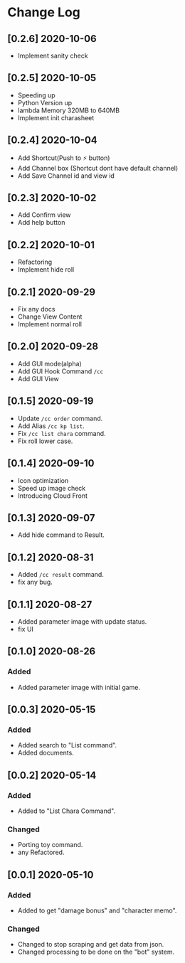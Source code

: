 # Change Log

## [0.2.6] 2020-10-06
- Implement sanity check

## [0.2.5] 2020-10-05
- Speeding up
- Python Version up
- lambda Memory 320MB to 640MB
- Implement init charasheet

## [0.2.4] 2020-10-04
- Add Shortcut(Push to ⚡ button)
- Add Channel box (Shortcut dont have default channel)
- Add Save Channel id and view id

## [0.2.3] 2020-10-02
- Add Confirm view
- Add help button

## [0.2.2] 2020-10-01
- Refactoring
- Implement hide roll

## [0.2.1] 2020-09-29
- Fix any docs
- Change View Content
- Implement normal roll

## [0.2.0] 2020-09-28

- Add GUI mode(alpha)
- Add GUI Hook Command `/cc`
- Add GUI View

## [0.1.5] 2020-09-19

- Update `/cc order` command.
- Add Alias `/cc kp list`.
- Fix `/cc list chara` command.
- Fix roll lower case.

## [0.1.4] 2020-09-10

- Icon optimization
- Speed ​​up image check
- Introducing Cloud Front

## [0.1.3] 2020-09-07

- Add hide command to Result.

## [0.1.2] 2020-08-31

- Added `/cc result` command.
- fix any bug.

## [0.1.1] 2020-08-27

- Added parameter image with update status.
- fix UI

## [0.1.0] 2020-08-26

### Added

- Added parameter image with initial game.

## [0.0.3] 2020-05-15

### Added

- Added search to "List command".
- Added documents.

## [0.0.2] 2020-05-14

### Added

- Added to "List Chara Command".

### Changed

- Porting toy command.
- any Refactored.


## [0.0.1] 2020-05-10

### Added

- Added to get "damage bonus" and "character memo".

### Changed

- Changed to stop scraping and get data from json.
- Changed processing to be done on the "bot" system.
